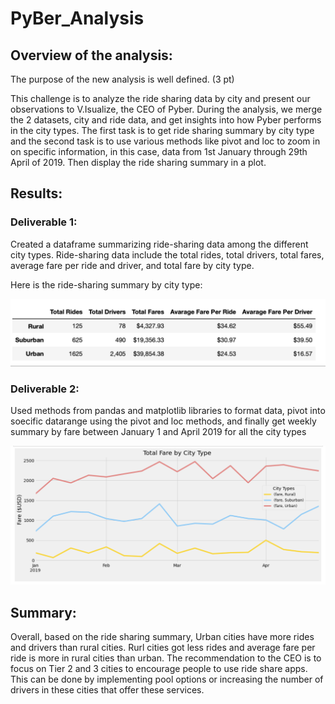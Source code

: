 # PyBer_Analysis

## Overview of the analysis:

The purpose of the new analysis is well defined. (3 pt)
	
This challenge is to analyze the ride sharing data by city and present our observations to V.Isualize, the CEO of Pyber. During the analysis, we merge the 2 datasets, city and ride data, and get insights into how Pyber performs in the city types. The first task is to get ride sharing summary by city type and the second task is to use various methods like pivot and loc to zoom in on specific information, in this case, data from 1st January through 29th April of 2019. Then display the ride sharing summary in a plot.


## Results:

### Deliverable 1:

Created a dataframe summarizing ride-sharing data among the different city types. Ride-sharing data include the total rides, total drivers, total fares, average fare per ride and driver, and total fare by city type.

Here is the ride-sharing summary by city type:

![alt text](Resources/RideShareSummary.png?raw=true "Ride Share Summary")

### Deliverable 2:

Used methods from pandas and matplotlib libraries to format data, pivot into soecific datarange using the pivot and loc methods, and finally get weekly summary by fare between January 1 and April 2019 for all the city types

![alt text](Resources/PivotData.png?raw=true "Ride Share Summary Plot")

## Summary:

Overall, based on the ride sharing summary, Urban cities have more rides and drivers than rural cities. Rurl cities got less rides and average fare per ride is more in rural cities than urban. The recommendation to the CEO is to focus on Tier 2 and 3 cities to encourage people to use ride share apps. This can be done by implementing pool options or increasing the number of drivers in these cities that offer these services.


